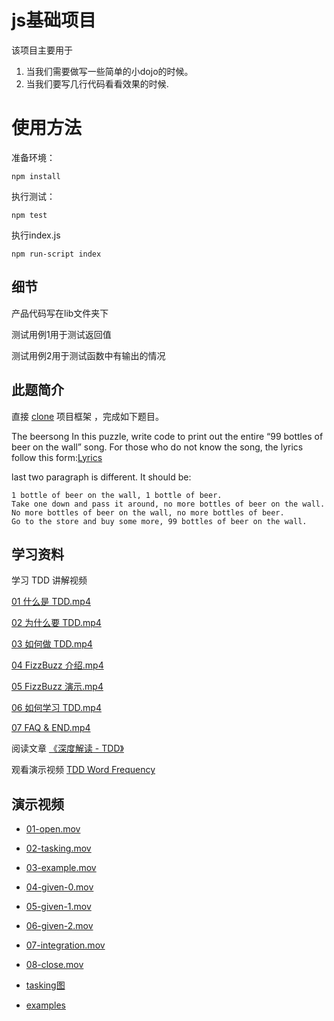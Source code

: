 # js基础项目

该项目主要用于

1. 当我们需要做写一些简单的小dojo的时候。
2. 当我们要写几行代码看看效果的时候.


# 使用方法

准备环境：

    npm install

执行测试：

    npm test
    
执行index.js
    
    npm run-script index
    
    
## 细节
    
产品代码写在lib文件夹下
    
测试用例1用于测试返回值
    
测试用例2用于测试函数中有输出的情况

## 此题简介
直接 [clone](https://github.com/tws-stack/js-base-project) 项目框架 ，完成如下题目。

The beersong In this puzzle, write code to print out the entire “99 bottles of beer on the wall” song. For those who do not know the song, the lyrics follow this form:[Lyrics](https://github.com/tws-practice/dojo/blob/master/tasking_and_data_flow_chart/99_bottles_of_beer/lyrics.md)


last two paragraph is different.  It should be:
```
1 bottle of beer on the wall, 1 bottle of beer.
Take one down and pass it around, no more bottles of beer on the wall.
No more bottles of beer on the wall, no more bottles of beer.
Go to the store and buy some more, 99 bottles of beer on the wall.
```

## 学习资料

学习 TDD 讲解视频

[01 什么是 TDD.mp4](https://codingstyle-cn.b0.upaiyun.com/video/tws-online/tdd/01%20%E4%BB%80%E4%B9%88%E6%98%AF%20TDD.mp4)

[02 为什么要 TDD.mp4](https://codingstyle-cn.b0.upaiyun.com/video/tws-online/tdd/02%20%E4%B8%BA%E4%BB%80%E4%B9%88%E8%A6%81%20TDD.mp4)

[03 如何做 TDD.mp4](https://codingstyle-cn.b0.upaiyun.com/video/tws-online/tdd/03%20%E5%A6%82%E4%BD%95%E5%81%9A%20TDD.mp4)

[04 FizzBuzz 介绍.mp4](https://codingstyle-cn.b0.upaiyun.com/video/tws-online/tdd/04%20FizzBuzz%20%E4%BB%8B%E7%BB%8D.mp4)

[05 FizzBuzz 演示.mp4](https://codingstyle-cn.b0.upaiyun.com/video/tws-online/tdd/05%20FizzBuzz%20%E6%BC%94%E7%A4%BA.mp4)

[06 如何学习 TDD.mp4](https://codingstyle-cn.b0.upaiyun.com/video/tws-online/tdd/06%20%E5%A6%82%E4%BD%95%E5%AD%A6%E4%B9%A0%20TDD.mp4)

[07 FAQ & END.mp4](https://codingstyle-cn.b0.upaiyun.com/video/tws-online/tdd/07%20FAQ%20&%20END.mp4)

阅读文章 [《深度解读 - TDD》](http://www.jianshu.com/p/62f16cd4fef3)

观看演示视频 [ TDD Word Frequency ](https://www.bilibili.com/video/av9208705/)


## 演示视频
* [01-open.mov](https://codingstyle-cn.b0.upaiyun.com/video/tws-online/Edited/01-open.mov)
* [02-tasking.mov](https://codingstyle-cn.b0.upaiyun.com/video/tws-online/Edited/02-tasking.mov)
* [03-example.mov](https://codingstyle-cn.b0.upaiyun.com/video/tws-online/Edited/03-example.mov)
* [04-given-0.mov](https://codingstyle-cn.b0.upaiyun.com/video/tws-online/Edited/04-given-0.mov)
* [05-given-1.mov](https://codingstyle-cn.b0.upaiyun.com/video/tws-online/Edited/05-given-1.mov)
* [06-given-2.mov](https://codingstyle-cn.b0.upaiyun.com/video/tws-online/Edited/06-given-2.mov)
* [07-integration.mov](https://codingstyle-cn.b0.upaiyun.com/video/tws-online/Edited/07-integration.mov)
* [08-close.mov](https://codingstyle-cn.b0.upaiyun.com/video/tws-online/Edited/08-close.mov)

* [tasking图](https://school.thoughtworks.cn/bbs/assets/uploads/files/1502580066530-e157003e-c43f-498b-a2a5-2bb71047a1d6-image.png)

* [examples](https://school.thoughtworks.cn/bbs/assets/uploads/files/1502580089424-8e4769a1-de9d-4d02-9e84-64b612fbb85d-image.png)